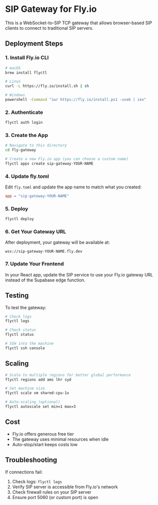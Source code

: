 # SIP Gateway for Fly.io

This is a WebSocket-to-SIP TCP gateway that allows browser-based SIP clients to connect to traditional SIP servers.

## Deployment Steps

### 1. Install Fly.io CLI

```bash
# macOS
brew install flyctl

# Linux
curl -L https://fly.io/install.sh | sh

# Windows
powershell -Command "iwr https://fly.io/install.ps1 -useb | iex"
```

### 2. Authenticate

```bash
flyctl auth login
```

### 3. Create the App

```bash
# Navigate to this directory
cd fly-gateway

# Create a new Fly.io app (you can choose a custom name)
flyctl apps create sip-gateway-YOUR-NAME
```

### 4. Update fly.toml

Edit `fly.toml` and update the app name to match what you created:

```toml
app = "sip-gateway-YOUR-NAME"
```

### 5. Deploy

```bash
flyctl deploy
```

### 6. Get Your Gateway URL

After deployment, your gateway will be available at:
```
wss://sip-gateway-YOUR-NAME.fly.dev
```

### 7. Update Your Frontend

In your React app, update the SIP service to use your Fly.io gateway URL instead of the Supabase edge function.

## Testing

To test the gateway:

```bash
# Check logs
flyctl logs

# Check status
flyctl status

# SSH into the machine
flyctl ssh console
```

## Scaling

```bash
# Scale to multiple regions for better global performance
flyctl regions add ams lhr syd

# Set machine size
flyctl scale vm shared-cpu-1x

# Auto-scaling (optional)
flyctl autoscale set min=1 max=3
```

## Cost

- Fly.io offers generous free tier
- The gateway uses minimal resources when idle
- Auto-stop/start keeps costs low

## Troubleshooting

If connections fail:
1. Check logs: `flyctl logs`
2. Verify SIP server is accessible from Fly.io's network
3. Check firewall rules on your SIP server
4. Ensure port 5060 (or custom port) is open
